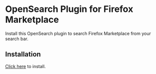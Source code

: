# OpenSearch Plugin for Firefox Marketplace 

Install this OpenSearch plugin to search Firefox Marketplace from your search
bar.

## Installation

[Click here][I] to install.

[I]: http://vaidik.github.io/marketplace-firefox-search-plugin/
